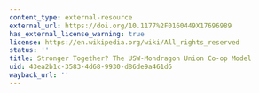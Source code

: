 ```yaml
---
content_type: external-resource
external_url: https://doi.org/10.1177%2F0160449X17696989
has_external_license_warning: true
license: https://en.wikipedia.org/wiki/All_rights_reserved
status: ''
title: Stronger Together? The USW-Mondragon Union Co-op Model
uid: 43ea2b1c-3583-4d68-9930-d86de9a461d6
wayback_url: ''
---
```

